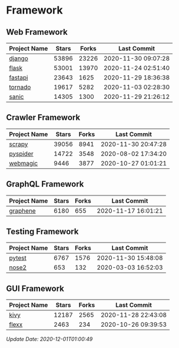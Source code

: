 # Framework

## Web Framework
| Project Name | Stars | Forks | Last Commit |
| ------------ | ----- | ----- | ----------- |
| [django](https://github.com/django/django) | 53896 | 23226 | 2020-11-30 09:07:28 |
| [flask](https://github.com/pallets/flask) | 53001 | 13970 | 2020-11-24 02:51:40 |
| [fastapi](https://github.com/tiangolo/fastapi) | 23643 | 1625 | 2020-11-29 18:36:38 |
| [tornado](https://github.com/tornadoweb/tornado) | 19617 | 5282 | 2020-11-03 02:28:30 |
| [sanic](https://github.com/huge-success/sanic) | 14305 | 1300 | 2020-11-29 21:26:12 |

## Crawler Framework
| Project Name | Stars | Forks | Last Commit |
| ------------ | ----- | ----- | ----------- |
| [scrapy](https://github.com/scrapy/scrapy) | 39056 | 8941 | 2020-11-30 20:47:28 |
| [pyspider](https://github.com/binux/pyspider) | 14722 | 3548 | 2020-08-02 17:34:20 |
| [webmagic](https://github.com/code4craft/webmagic) | 9446 | 3877 | 2020-10-27 01:01:21 |

## GraphQL Framework
| Project Name | Stars | Forks | Last Commit |
| ------------ | ----- | ----- | ----------- |
| [graphene](https://github.com/graphql-python/graphene) | 6180 | 655 | 2020-11-17 16:01:21 |

## Testing Framework
| Project Name | Stars | Forks | Last Commit |
| ------------ | ----- | ----- | ----------- |
| [pytest](https://github.com/pytest-dev/pytest) | 6767 | 1576 | 2020-11-30 15:48:08 |
| [nose2](https://github.com/nose-devs/nose2) | 653 | 132 | 2020-03-03 16:52:03 |

## GUI Framework
| Project Name | Stars | Forks | Last Commit |
| ------------ | ----- | ----- | ----------- |
| [kivy](https://github.com/kivy/kivy) | 12187 | 2565 | 2020-11-28 22:43:08 |
| [flexx](https://github.com/flexxui/flexx) | 2463 | 234 | 2020-10-26 09:39:53 |

*Update Date: 2020-12-01T01:00:49*